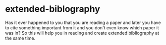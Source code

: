 # extended-biblography
Has it ever happened to you that you are reading a paper and later you have to cite something important from it and you don't even know which paper it was in? So this will help you in reading and create extended bibliography at the same time.
